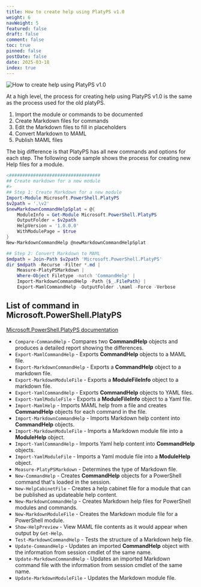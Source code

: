 ```yaml
---
title: How to create help using PlatyPS v1.0
weight: 6
navWeight: 5
featured: false
draft: false
comment: false
toc: true
pinned: false
postDate: false
date: 2025-03-18
index: true
---
```

<!-- markdownlint-disable MD041 -->

![How to create help using PlatyPS v1.0][02]

At a high level, the process for creating help using PlatyPS v1.0 is the same as the process used
for the old platyPS.

1. Import the module or commands to be documented
1. Create Markdown files for commands
1. Edit the Markdown files to fill in placeholders
1. Convert Markdown to MAML
1. Publish MAML files

The big difference is that PlatyPS has all new commands and options for each step. The following
code sample shows the process for creating new Help files for a module.

```powershell
<##################################
## Create markdown for a new module
#>
## Step 1: Create Markdown for a new module
Import-Module Microsoft.PowerShell.PlatyPS
$v2path = '.\v2'
$newMarkdownCommandHelpSplat = @{
    ModuleInfo = Get-Module Microsoft.PowerShell.PlatyPS
    OutputFolder = $v2path
    HelpVersion = '1.0.0.0'
    WithModulePage = $true
}
New-MarkdownCommandHelp @newMarkdownCommandHelpSplat

## Step 2: Convert Markdown to MAML
$mdpath = Join-Path $v2path 'Microsoft.PowerShell.PlatyPS'
dir $mdpath -Recurse -Filter *.md |
    Measure-PlatyPSMarkdown |
    Where-Object Filetype -match 'CommandHelp' |
    Import-MarkdownCommandHelp -Path {$_.FilePath} |
    Export-MamlCommandHelp -OutputFolder .\maml -Force -Verbose
```

## List of command in Microsoft.PowerShell.PlatyPS

[Microsoft.PowerShell.PlatyPS documentation][01]

- `Compare-CommandHelp` - Compares two **CommandHelp** objects and produces a detailed report
  showing the differences.
- `Export-MamlCommandHelp` - Exports **CommandHelp** objects to a MAML file.
- `Export-MarkdownCommandHelp` - Exports a **CommandHelp** object to a markdown file.
- `Export-MarkdownModuleFile` - Exports a **ModuleFileInfo** object to a markdown file.
- `Export-YamlCommandHelp` - Exports **CommandHelp** objects to YAML files.
- `Export-YamlModuleFile` - Exports a **ModuleFileInfo** object to a Yaml file.
- `Import-MamlHelp` - Imports MAML help from a file and creates **CommandHelp** objects for each
  command in the file.
- `Import-MarkdownCommandHelp` - Imports Markdown help content into **CommandHelp** objects.
- `Import-MarkdownModuleFile` - Imports a Markdown module file into a **ModuleHelp** object.
- `Import-YamlCommandHelp` - Imports Yaml help content into **CommandHelp** objects.
- `Import-YamlModuleFile` - Imports a Yaml module file into a **ModuleHelp** object.
- `Measure-PlatyPSMarkdown` - Determines the type of Markdown file.
- `New-CommandHelp` - Creates **CommandHelp** objects for a PowerShell command that's loaded in the
  session.
- `New-HelpCabinetFile` - Creates a help cabinet file for a module that can be published as
  updateable help content.
- `New-MarkdownCommandHelp` - Creates Markdown help files for PowerShell modules and commands.
- `New-MarkdownModuleFile` - Creates the Markdown module file for a PowerShell module.
- `Show-HelpPreview` - View MAML file contents as it would appear when output by `Get-Help`.
- `Test-MarkdownCommandHelp` - Tests the structure of a Markdown help file.
- `Update-CommandHelp` - Updates an imported **CommandHelp** object with the information from
  session cmdlet of the same name.
- `Update-MarkdownCommandHelp` - Updates an imported Markdown command file with the information from
  session cmdlet of the same name.
- `Update-MarkdownModuleFile` - Updates the Markdown module file.

<!-- link references -->
[01]: https://learn.microsoft.com/powershell/module/microsoft.powershell.platyps/
[02]: images/platypsv1/06-how-to.png

